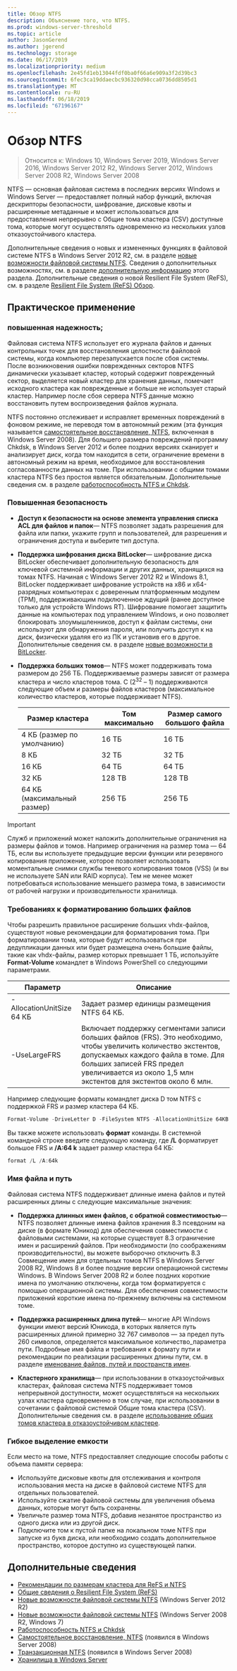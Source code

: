 ```yaml
---
title: Обзор NTFS
description: Объяснение того, что NTFS.
ms.prod: windows-server-threshold
ms.topic: article
author: JasonGerend
ms.author: jgerend
ms.technology: storage
ms.date: 06/17/2019
ms.localizationpriority: medium
ms.openlocfilehash: 2e45fd1eb13044fdf0ba0f66a6e909a3f2d39bc3
ms.sourcegitcommit: 6fec3ca19ddaecbc936320d98cca0736dd8505d1
ms.translationtype: MT
ms.contentlocale: ru-RU
ms.lasthandoff: 06/18/2019
ms.locfileid: "67196167"
---
```

# <a name="ntfs-overview"></a>Обзор NTFS

>Относится к: Windows 10, Windows Server 2019, Windows Server 2016, Windows Server 2012 R2, Windows Server 2012, Windows Server 2008 R2, Windows Server 2008

NTFS — основная файловая система в последних версиях Windows и Windows Server — предоставляет полный набор функций, включая дескрипторы безопасности, шифрование, дисковые квоты и расширенные метаданные и может использоваться для предоставления непрерывно с Общие тома кластера (CSV) доступные тома, которые могут осуществлять одновременно из нескольких узлов отказоустойчивого кластера.

Дополнительные сведения о новых и измененных функциях в файловой системе NTFS в Windows Server 2012 R2, см. в разделе [новые возможности файловой системы NTFS](https://docs.microsoft.com/previous-versions/windows/it-pro/windows-server-2012-r2-and-2012/dn466520(v%3dws.11)). Сведения о дополнительных возможностях, см. в разделе [дополнительную информацию](#additional-information) этого раздела. Дополнительные сведения о новой Resilient File System (ReFS), см. в разделе [Resilient File System (ReFS) Обзор](../refs/refs-overview.md).

## <a name="practical-applications"></a>Практическое применение

### <a name="increased-reliability"></a>повышенная надежность;

Файловая система NTFS использует его журнала файлов и данных контрольных точек для восстановления целостности файловой системы, когда компьютер перезапускается после сбоя системы. После возникновения ошибки поврежденных секторов NTFS динамически указывает кластер, который содержит поврежденный сектор, выделяется новый кластер для хранения данных, помечает исходного кластера как поврежденные и больше не использует старый кластер. Например после сбоя сервера NTFS данные можно восстановить путем воспроизведения файлов журнала.

NTFS постоянно отслеживает и исправляет временных повреждений в фоновом режиме, не переводя том в автономный режим (эта функция называется [самостоятельное восстановление, NTFS](https://docs.microsoft.com/previous-versions/windows/it-pro/windows-server-2008-R2-and-2008/cc771388(v=ws.10)), включенная в Windows Server 2008). Для большего размера повреждений программу Chkdsk, в Windows Server 2012 и более поздних версиях сканирует и анализирует диск, когда том находится в сети, ограничение времени в автономный режим на время, необходимое для восстановления согласованности данных на томе. При использовании с общими томами кластера NTFS без простоя является обязательным. Дополнительные сведения см. в разделе [работоспособность NTFS и Chkdsk](https://docs.microsoft.com/previous-versions/windows/it-pro/windows-server-2012-r2-and-2012/hh831536(v%3dws.11)).

### <a name="increased-security"></a>Повышенная безопасность

- **Доступ к безопасности на основе элемента управления списка ACL для файлов и папок**— NTFS позволяет задать разрешения для файла или папки, укажите групп и пользователей, для разрешения и ограничения доступа и выберите тип доступа.

- **Поддержка шифрования диска BitLocker**— шифрование диска BitLocker обеспечивает дополнительную безопасность для ключевой системной информации и других данных, хранящихся на томах NTFS. Начиная с Windows Server 2012 R2 и Windows 8.1, BitLocker поддерживает шифрование устройств на x86 и x64-разрядных компьютерах с доверенным платформенным модулем (TPM), поддерживающим подключенное ждущий (ранее доступное только для устройств Windows RT). Шифрование помогает защитить данные на компьютерах под управлением Windows, и оно позволяет блокировать злоумышленников, доступ к файлам системы, они используют для обнаружения пароля, или получить доступ к на диск, физически удаляя его из ПК и установив его в другое. Дополнительные сведения см. в разделе [новые возможности в BitLocker](https://docs.microsoft.com/previous-versions/windows/it-pro/windows-server-2012-r2-and-2012/dn306081(v%3dws.11)).

- **Поддержка больших томов**— NTFS может поддерживать тома размером до 256 ТБ. Поддерживаемые размеры зависят от размера кластера и число кластеров тома. С (2<sup>32</sup> – 1) поддерживаются следующие объем и размеры файлов кластеров (максимальное количество кластеров, которые поддерживает NTFS).

  |Размер кластера|Том максимально|Размер самого большого файла|
  |---|---|---|
  |4 КБ (размер по умолчанию)|16 ТБ|16 ТБ|
  |8 КБ|32 ТБ|32 ТБ|
  |16 КБ|64 ТБ|64 ТБ|
  |32 КБ|128 TB|128 TB|
  |64 КБ (максимальный размер)|256 ТБ|256 ТБ|

>[!IMPORTANT]
>Служб и приложений может наложить дополнительные ограничения на размеры файлов и томов. Например ограничения на размер тома — 64 ТБ, если вы используете предыдущие версии функции или резервного копирования приложение, которое позволяет использовать моментальные снимки службы теневого копирования томов (VSS) (и вы не используете SAN или RAID корпуса). Тем не менее может потребоваться использование меньшего размера тома, в зависимости от рабочей нагрузки и производительности хранилища.

### <a name="formatting-requirements-for-large-files"></a>Требованиях к форматированию больших файлов

Чтобы разрешить правильное расширение больших vhdx-файлов, существуют новые рекомендации для форматирования тома. При форматировании тома, которые будут использоваться при дедупликации данных или будет размещена очень большие файлы, такие как vhdx-файлы, размер которых превышает 1 ТБ, используйте **Format-Volume** командлет в Windows PowerShell со следующими параметрами.

|Параметр|Описание|
|---|---|
|-AllocationUnitSize 64 КБ|Задает размер единицы размещения NTFS 64 КБ.|
|-UseLargeFRS|Включает поддержку сегментами записи больших файлов (FRS). Это необходимо, чтобы увеличить количество экстентов, допускаемых каждого файла в томе. Для больших записей FRS предел увеличивается из около 1,5 млн экстентов для экстентов около 6 млн.|

Например следующие форматы командлет диска D том NTFS с поддержкой FRS и размер кластера 64 КБ.

```PowerShell
Format-Volume -DriveLetter D -FileSystem NTFS -AllocationUnitSize 64KB -UseLargeFRS
```

Вы также можете использовать **формат** команды. В системной командной строке введите следующую команду, где **/L** форматирует большое FRS и **/A:64 k** задает размер кластера 64 КБ:

```PowerShell
format /L /A:64k
```

### <a name="maximum-file-name-and-path"></a>Имя файла и путь

Файловая система NTFS поддерживает длинные имена файлов и путей расширенных длины с следующие максимальные значения:

- **Поддержка длинных имен файлов, с обратной совместимостью**— NTFS позволяет длинные имена файлов хранения 8.3 псевдоним на диске (в формате Юникод) для обеспечения совместимости с файловыми системами, на которые существует 8.3 ограничение имен и расширений файлов. При необходимости (по соображениям производительности), вы можете выборочно отключить 8.3 Совмещение имен для отдельных томов NTFS в Windows Server 2008 R2, Windows 8 и более поздние версии операционной системы Windows.
  В Windows Server 2008 R2 и более поздних короткие имена по умолчанию отключены, когда том форматируется с помощью операционной системы. Для обеспечения совместимости приложений короткие имена по-прежнему включены на системном томе.

- **Поддержка расширенных длина путей**— многие API Windows функции имеют версий Юникода, в которых является путь расширенных длиной примерно 32 767 символов — за предел путь 260 символов, определяется максимальное количество\_параметра пути. Подробные имя файла и требования к формату пути и рекомендации по реализации расширенных длины пути, см. в разделе [именование файлов, путей и пространств имен](https://msdn.microsoft.com/library/windows/desktop/aa365247).

- **Кластерного хранилища**— при использовании в отказоустойчивых кластерах, файловая система NTFS поддерживает томов непрерывной доступности, может осуществляться на нескольких узлах кластера одновременно в том случае, при использовании в сочетании с файловой системой Общие тома кластера (CSV). Дополнительные сведения см. в разделе [использование общих томов кластера в отказоустойчивом кластере](../../failover-clustering/failover-cluster-csvs.md).

### <a name="flexible-allocation-of-capacity"></a>Гибкое выделение емкости

Если место на томе, NTFS предоставляет следующие способы работы с объема памяти сервера:

- Используйте дисковые квоты для отслеживания и контроля использования места на диске в файловой системе NTFS для отдельных пользователей.
- Используйте сжатие файловой системы для увеличения объема данных, которые могут быть сохранены.
- Увеличьте размер тома NTFS, добавив незанятое пространство из одного диска или из другой диск.
- Подключите том к пустой папке на локальном томе NTFS при запуске из букв диска, или необходимо создать дополнительное пространство, которое доступно из существующей папки.

## <a name="additional-information"></a>Дополнительные сведения

- [Рекомендации по размерам кластера для ReFS и NTFS](https://techcommunity.microsoft.com/t5/Storage-at-Microsoft/Cluster-size-recommendations-for-ReFS-and-NTFS/ba-p/425960)
- [Общие сведения о Resilient File System (ReFS)](../refs/refs-overview.md)
- [Новые возможности файловой системы NTFS](https://docs.microsoft.com/previous-versions/windows/it-pro/windows-server-2012-r2-and-2012/dn466520(v%3dws.11)) (Windows Server 2012 R2)
- [Новые возможности файловой системы NTFS](https://docs.microsoft.com/previous-versions/windows/it-pro/windows-server-2008-R2-and-2008/ff383236(v=ws.10)) (Windows Server 2008 R2, Windows 7)
- [Работоспособность NTFS и Chkdsk](https://docs.microsoft.com/previous-versions/windows/it-pro/windows-server-2012-r2-and-2012/hh831536(v%3dws.11))
- [Самостоятельное восстановление, NTFS](https://docs.microsoft.com/previous-versions/windows/it-pro/windows-server-2008-R2-and-2008/cc771388(v=ws.10)) (появился в Windows Server 2008)
- [Транзакционная NTFS](https://docs.microsoft.com/previous-versions/windows/it-pro/windows-server-2008-r2-and-2008/cc730726(v%3dws.10)) (появился в Windows Server 2008)
- [Хранилища в Windows Server](../storage.md)